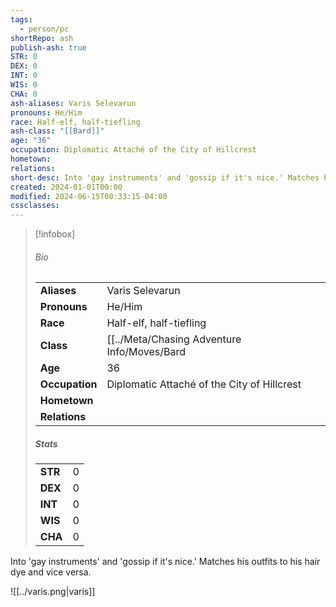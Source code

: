 ```yaml
---
tags:
  - person/pc
shortRepo: ash
publish-ash: true
STR: 0
DEX: 0
INT: 0
WIS: 0
CHA: 0
ash-aliases: Varis Selevarun
pronouns: He/Him
race: Half-elf, half-tiefling
ash-class: "[[Bard]]"
age: "36"
occupation: Diplomatic Attaché of the City of Hillcrest
hometown: 
relations: 
short-desc: Into 'gay instruments' and 'gossip if it's nice.' Matches his outfits to his hair dye and vice versa.
created: 2024-01-01T00:00
modified: 2024-06-15T00:33:15-04:00
cssclasses: 
---
```


> [!infobox]
> ###### Bio
> |                |                  |
> | -------------- | ---------------- |
> |**Aliases**     | Varis Selevarun                |
> |**Pronouns**    | He/Him           |
> |**Race**        | Half-elf, half-tiefling            |
> |**Class**         | [[../Meta/Chasing Adventure Info/Moves/Bard|Bard]]            |
> |**Age**         | 36            |
> |**Occupation**  | Diplomatic Attaché of the City of Hillcrest        |
> |**Hometown**||
> |**Relations**|  |
> 
> ##### Stats
> |      |      |
> | ---- | ---- |
> | **STR**  | 0     |
> | **DEX**  | 0     |
> | **INT**  | 0     |
> | **WIS**  | 0     |
> | **CHA**  | 0     |

 Into 'gay instruments' and 'gossip if it's nice.' Matches his outfits to his hair dye and vice versa.

![[../varis.png|varis]]
